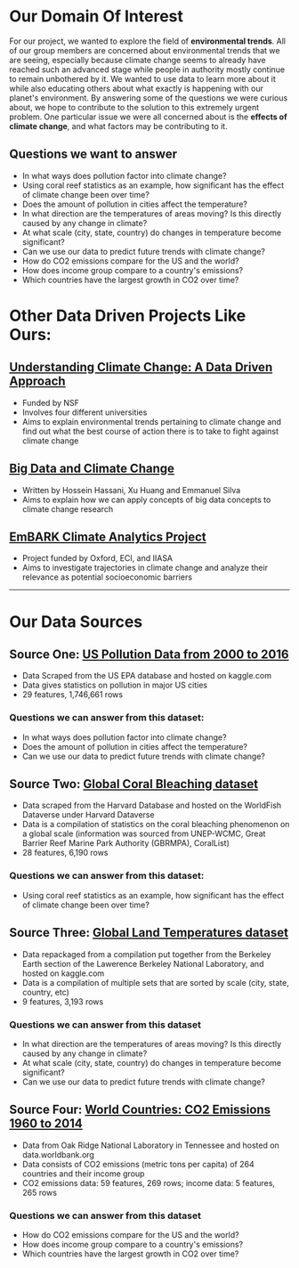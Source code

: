 # Our Domain Of Interest
For our project, we wanted to explore the field of **environmental trends**. All of our group members are concerned about environmental trends that we are seeing, especially because climate change seems to already have reached such an advanced stage while people in authority mostly continue to remain unbothered by it. We wanted to use data to learn more about it while also educating others about what exactly is happening with our planet's environment. By answering some of the questions we were curious about, we hope to contribute to the solution to this extremely urgent problem. One particular issue we were all concerned about is the **effects of climate change**, and what factors may be contributing to it.

## Questions we want to answer
- In what ways does pollution factor into climate change?
- Using coral reef statistics as an example, how significant has the effect of climate change been over time?
- Does the amount of pollution in cities affect the temperature?
- In what direction are the temperatures of areas moving? Is this directly caused by any change in climate?
- At what scale (city, state, country) do changes in temperature become significant?
- Can we use our data to predict future trends with climate change?
- How do CO2 emissions compare for the US and the world?
- How does income group compare to a country's emissions?
- Which countries have the largest growth in CO2 over time?

# Other Data Driven Projects Like Ours:
## [Understanding Climate Change: A Data Driven Approach](http://climatechange.cs.umn.edu/)
- Funded by NSF
- Involves four different universities
- Aims to explain environmental trends pertaining to climate change and find out what the best course of action there is to take to fight against climate change

## [Big Data and Climate Change](https://www.mdpi.com/2504-2289/3/1/12/pdf)
- Written by Hossein Hassani, Xu Huang and Emmanuel Silva
- Aims to explain how we can apply concepts of big data concepts to climate change research

## [EmBARK Climate Analytics Project](https://climateanalytics.org/projects/embark-temporal-evolution-of-barriers-to-adaptation-and-their-relevance-for-climate-related-loss-and-damage/)
- Project funded by Oxford, ECI, and IIASA
- Aims to investigate trajectories in climate change and analyze their relevance as potential socioeconomic barriers

---

# Our Data Sources

## Source One: [US Pollution Data from 2000 to 2016](https://www.kaggle.com/sogun3/uspollution)
- Data Scraped from the US EPA database and hosted on kaggle.com
- Data gives statistics on pollution in major US cities
- 29 features, 1,746,661 rows

### Questions we can answer from this dataset:
- In what ways does pollution factor into climate change?
- Does the amount of pollution in cities affect the temperature?
- Can we use our data to predict future trends with climate change?

## Source Two: [Global Coral Bleaching dataset](https://dataverse.harvard.edu/dataset.xhtml?persistentId=doi:10.7910/DVN/KUVQKY)
- Data scraped from the Harvard Database and hosted on the WorldFish Dataverse under Harvard Dataverse
- Data is a compilation of statistics on the coral bleaching phenomenon on a global scale (information was sourced from UNEP-WCMC, Great Barrier Reef Marine Park Authority (GBRMPA), CoralList)
- 28 features, 6,190 rows

### Questions we can answer from this dataset:
- Using coral reef statistics as an example, how significant has the effect of climate change been over time?

## Source Three: [Global Land Temperatures dataset](https://www.kaggle.com/berkeleyearth/climate-change-earth-surface-temperature-data#GlobalTemperatures.csv)
- Data repackaged from a compilation put together from the Berkeley Earth section of the Lawerence Berkeley National Laboratory, and hosted on kaggle.com
- Data is a compilation of multiple sets that are sorted by scale (city, state, country, etc)
- 9 features, 3,193 rows

### Questions we can answer from this dataset
- In what direction are the temperatures of areas moving? Is this directly caused by any change in climate?
- At what scale (city, state, country) do changes in temperature become significant?
- Can we use our data to predict future trends with climate change?

## Source Four: [World Countries: CO2 Emissions 1960 to 2014](https://data.worldbank.org/indicator/EN.ATM.CO2E.PC?end=2018&name_desc=false&start=1960&view=chart)
- Data from Oak Ridge National Laboratory in Tennessee and hosted on
data.worldbank.org
- Data consists of CO2 emissions (metric tons per capita) of 264 countries and
their income group
- CO2 emissions data: 59 features, 269 rows; income data: 5 features, 265 rows

### Questions we can answer from this dataset
- How do CO2 emissions compare for the US and the world?
- How does income group compare to a country's emissions?
- Which countries have the largest growth in CO2 over time?
